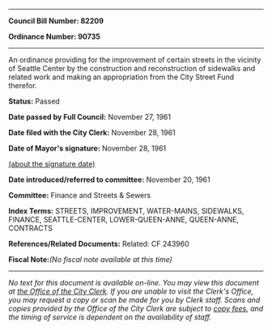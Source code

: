 

********

**Council Bill Number: 82209**
   
**Ordinance Number: 90735**
********

 An ordinance providing for the improvement of certain streets in the vicinity of Seattle Center by the construction and reconstruction of sidewalks and related work and making an appropriation from the City Street Fund therefor.

**Status:** Passed
   
**Date passed by Full Council:** November 27, 1961
   
**Date filed with the City Clerk:** November 28, 1961
   
**Date of Mayor's signature:** November 28, 1961
   
[(about the signature date)](/~public/approvaldate.htm)
   
   
   
**Date introduced/referred to committee:** November 20, 1961
   
**Committee:** Finance and Streets & Sewers
   
   
**Index Terms:** STREETS, IMPROVEMENT, WATER-MAINS, SIDEWALKS, FINANCE, SEATTLE-CENTER, LOWER-QUEEN-ANNE, QUEEN-ANNE, CONTRACTS

**References/Related Documents:** Related: CF 243960

**Fiscal Note:**_(No fiscal note available at this time)_
********

_No text for this document is available on-line. You may view this document at [the Office of the City Clerk](http://www.seattle.gov/leg/clerk/contactUs.htm). If you are unable to visit the Clerk's Office, you may request a copy or scan be made for you by Clerk staff. Scans and copies provided by the Office of the City Clerk are subject to [copy fees](http://clerk.seattle.gov/~public/clerkfees.htm), and the timing of service is dependent on the availability of staff._

